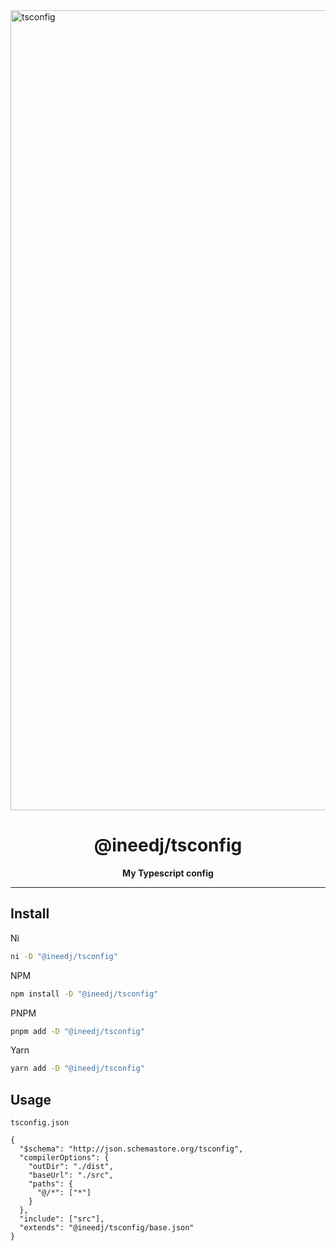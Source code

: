 <img width="1280" alt="tsconfig" src="https://github.com/INeedJobToStartWork/INeedJobToStartWork/assets/97305201/ec9ff67c-aafb-418c-b38c-f3e72cbb23ca">
<h1 align="center">@ineedj/tsconfig</h1>
<p align="center"><b>My Typescript config</b></p>

<hr/>

## Install
Ni
```bash copy
ni -D "@ineedj/tsconfig"
```
NPM

```bash copy
npm install -D "@ineedj/tsconfig"
```

PNPM

```bash copy
pnpm add -D "@ineedj/tsconfig"
```

Yarn

```bash copy
yarn add -D "@ineedj/tsconfig"
```

## Usage
`tsconfig.json`
```
{
  "$schema": "http://json.schemastore.org/tsconfig",
  "compilerOptions": {
    "outDir": "./dist",
    "baseUrl": "./src",
    "paths": {
      "@/*": ["*"]
    }
  },
  "include": ["src"],
  "extends": "@ineedj/tsconfig/base.json"
}

```
